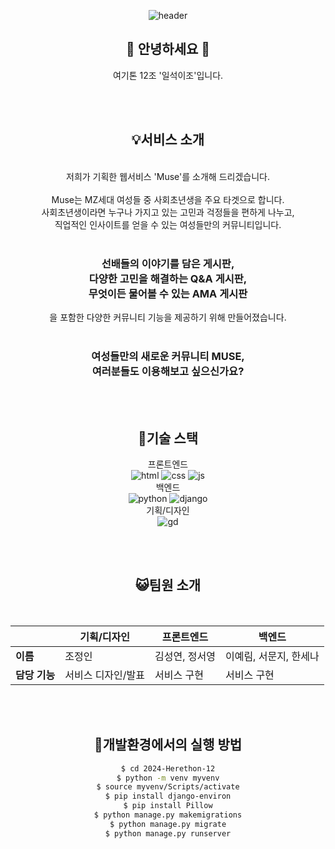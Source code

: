 <div align="center">

![header](https://capsule-render.vercel.app/api?type=wave&color=FFFAEC&height=400&section=header&text=MUSE&fontSize=70)

## :eyes: 안녕하세요 :eyes: 
여기톤 12조 '일석이조'입니다.

<br>
<br>

## :bulb:서비스 소개
<br>
저희가 기획한 웹서비스 'Muse'를 소개해 드리겠습니다. <br><br>
Muse는 MZ세대 여성들 중 사회초년생을 주요 타겟으로 합니다. <br> 
사회초년생이라면 누구나 가지고 있는 고민과 걱정들을 편하게 나누고, <br> 직업적인 인사이트를 얻을 수 있는 여성들만의 커뮤니티입니다.<br> 
<br>

### 선배들의 이야기를 담은 게시판, <br>  다양한 고민을 해결하는 Q&A 게시판, <br> 무엇이든 물어볼 수 있는 AMA 게시판 <br>
을 포함한 다양한 커뮤니티 기능을 제공하기 위해 만들어졌습니다. 
<br>
<br>
### 여성들만의 새로운 커뮤니티 MUSE, <br> 여러분들도 이용해보고 싶으신가요?
<br>
<br>

## :pushpin:기술 스택
프론트엔드
<br>
![html](https://img.shields.io/badge/HTML-239120?style=for-the-badge&logo=html5&logoColor=white)
![css](https://img.shields.io/badge/CSS-239120?&style=for-the-badge&logo=css3&logoColor=white)
![js](https://img.shields.io/badge/JavaScript-F7DF1E?style=for-the-badge&logo=JavaScript&logoColor=white)
<br>
백엔드
<br>
![python](https://img.shields.io/badge/Python-3776AB?style=for-the-badge&logo=python&logoColor=white)
![django](https://img.shields.io/badge/Django-092E20?style=for-the-badge&logo=django&logoColor=white)
<br>
기획/디자인
<br>
![gd](https://img.shields.io/badge/Figma-F24E1E?style=for-the-badge&logo=figma&logoColor=white)

<br>
<br>


## :smiley_cat:팀원 소개
<br>

|            | 기획/디자인 | 프론트엔드 | 백엔드 |
|------------|-------------|-------------|--------|
| **이름**   | 조정인      | 김성연, 정서영 | 이예림, 서문지, 한세나 |
| **담당 기능** | 서비스 디자인/발표 | 서비스 구현  | 서비스 구현 |

<br>
<br>

## 🔗개발환경에서의 실행 방법

<div align="center">

```bash
$ cd 2024-Herethon-12
$ python -m venv myvenv
$ source myvenv/Scripts/activate
$ pip install django-environ
$ pip install Pillow
$ python manage.py makemigrations
$ python manage.py migrate
$ python manage.py runserver
